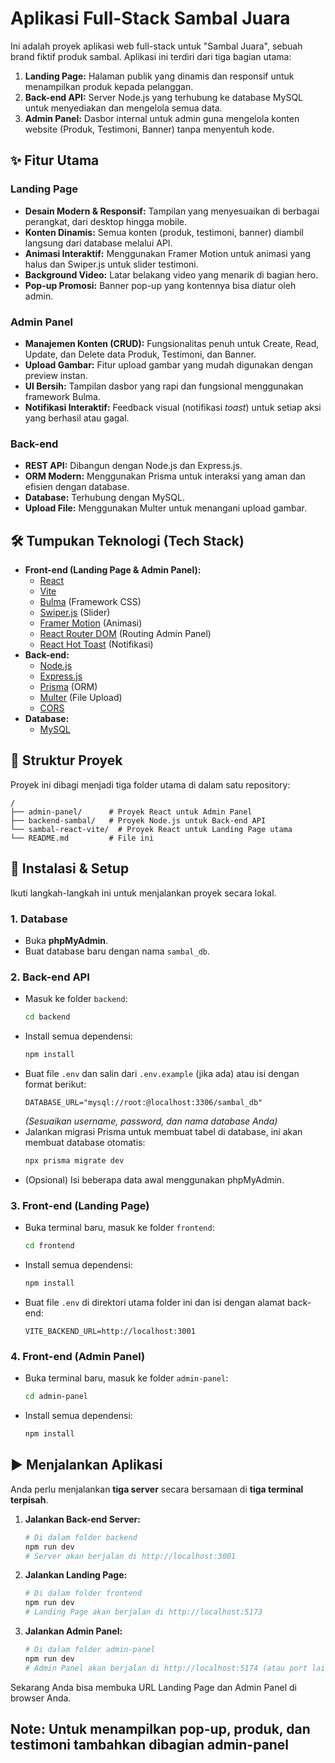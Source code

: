 # Aplikasi Full-Stack Sambal Juara

Ini adalah proyek aplikasi web full-stack untuk "Sambal Juara", sebuah brand fiktif produk sambal. Aplikasi ini terdiri dari tiga bagian utama:
1.  **Landing Page:** Halaman publik yang dinamis dan responsif untuk menampilkan produk kepada pelanggan.
2.  **Back-end API:** Server Node.js yang terhubung ke database MySQL untuk menyediakan dan mengelola semua data.
3.  **Admin Panel:** Dasbor internal untuk admin guna mengelola konten website (Produk, Testimoni, Banner) tanpa menyentuh kode.

## ✨ Fitur Utama

### Landing Page
- **Desain Modern & Responsif:** Tampilan yang menyesuaikan di berbagai perangkat, dari desktop hingga mobile.
- **Konten Dinamis:** Semua konten (produk, testimoni, banner) diambil langsung dari database melalui API.
- **Animasi Interaktif:** Menggunakan Framer Motion untuk animasi yang halus dan Swiper.js untuk slider testimoni.
- **Background Video:** Latar belakang video yang menarik di bagian hero.
- **Pop-up Promosi:** Banner pop-up yang kontennya bisa diatur oleh admin.

### Admin Panel
- **Manajemen Konten (CRUD):** Fungsionalitas penuh untuk Create, Read, Update, dan Delete data Produk, Testimoni, dan Banner.
- **Upload Gambar:** Fitur upload gambar yang mudah digunakan dengan preview instan.
- **UI Bersih:** Tampilan dasbor yang rapi dan fungsional menggunakan framework Bulma.
- **Notifikasi Interaktif:** Feedback visual (notifikasi *toast*) untuk setiap aksi yang berhasil atau gagal.

### Back-end
- **REST API:** Dibangun dengan Node.js dan Express.js.
- **ORM Modern:** Menggunakan Prisma untuk interaksi yang aman dan efisien dengan database.
- **Database:** Terhubung dengan MySQL.
- **Upload File:** Menggunakan Multer untuk menangani upload gambar.

## 🛠️ Tumpukan Teknologi (Tech Stack)

- **Front-end (Landing Page & Admin Panel):**
  - [React](https://reactjs.org/)
  - [Vite](https://vitejs.dev/)
  - [Bulma](https://bulma.io/) (Framework CSS)
  - [Swiper.js](https://swiperjs.com/) (Slider)
  - [Framer Motion](https://www.framer.com/motion/) (Animasi)
  - [React Router DOM](https://reactrouter.com/) (Routing Admin Panel)
  - [React Hot Toast](https://react-hot-toast.com/) (Notifikasi)
- **Back-end:**
  - [Node.js](https://nodejs.org/)
  - [Express.js](https://expressjs.com/)
  - [Prisma](https://www.prisma.io/) (ORM)
  - [Multer](https://github.com/expressjs/multer) (File Upload)
  - [CORS](https://www.npmjs.com/package/cors)
- **Database:**
  - [MySQL](https://www.mysql.com/)

## 📂 Struktur Proyek

Proyek ini dibagi menjadi tiga folder utama di dalam satu repository:

```
/
├── admin-panel/      # Proyek React untuk Admin Panel
├── backend-sambal/   # Proyek Node.js untuk Back-end API
└── sambal-react-vite/  # Proyek React untuk Landing Page utama
└── README.md         # File ini
```

## 🚀 Instalasi & Setup

Ikuti langkah-langkah ini untuk menjalankan proyek secara lokal.

### 1. Database
- Buka **phpMyAdmin**.
- Buat database baru dengan nama `sambal_db`.

### 2. Back-end API
- Masuk ke folder `backend`:
  ```bash
  cd backend
  ```
- Install semua dependensi:
  ```bash
  npm install
  ```
- Buat file `.env` dan salin dari `.env.example` (jika ada) atau isi dengan format berikut:
  ```env
  DATABASE_URL="mysql://root:@localhost:3306/sambal_db"
  ```
  *(Sesuaikan username, password, dan nama database Anda)*
- Jalankan migrasi Prisma untuk membuat tabel di database, ini akan membuat database otomatis:
  ```bash
  npx prisma migrate dev
  ```
- (Opsional) Isi beberapa data awal menggunakan phpMyAdmin.

### 3. Front-end (Landing Page)
- Buka terminal baru, masuk ke folder `frontend`:
  ```bash
  cd frontend
  ```
- Install semua dependensi:
  ```bash
  npm install
  ```
- Buat file `.env` di direktori utama folder ini dan isi dengan alamat back-end:
  ```env
  VITE_BACKEND_URL=http://localhost:3001
  ```

### 4. Front-end (Admin Panel)
- Buka terminal baru, masuk ke folder `admin-panel`:
  ```bash
  cd admin-panel
  ```
- Install semua dependensi:
  ```bash
  npm install
  ```

## ▶️ Menjalankan Aplikasi

Anda perlu menjalankan **tiga server** secara bersamaan di **tiga terminal terpisah**.

1.  **Jalankan Back-end Server:**
    ```bash
    # Di dalam folder backend
    npm run dev
    # Server akan berjalan di http://localhost:3001
    ```

2.  **Jalankan Landing Page:**
    ```bash
    # Di dalam folder frontend
    npm run dev
    # Landing Page akan berjalan di http://localhost:5173
    ```

3.  **Jalankan Admin Panel:**
    ```bash
    # Di dalam folder admin-panel
    npm run dev
    # Admin Panel akan berjalan di http://localhost:5174 (atau port lain)
    ```

Sekarang Anda bisa membuka URL Landing Page dan Admin Panel di browser Anda.

**Note:**
Untuk menampilkan pop-up, produk, dan testimoni tambahkan dibagian admin-panel
---
